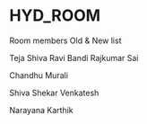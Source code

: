 # HYD_ROOM
Room members Old &  New list

Teja
Shiva
Ravi
Bandi
Rajkumar
Sai


Chandhu
Murali



Shiva
Shekar
Venkatesh

Narayana
Karthik

